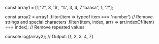 const array1 = [1,"2", 3, '$', '%', 3, 4, 7,"baasa", 1, '#'];

const array2 = array1
  .filter(item => typeof item === 'number') // Remove strings and special characters
  .filter((item, index, arr) => arr.indexOf(item) === index); // Remove repeated values

console.log(array2); // Output: [1, 2, 3, 4, 7]
